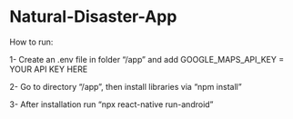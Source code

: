 # Natural-Disaster-App

How to run:

1-	Create an .env file in folder “/app” and add GOOGLE_MAPS_API_KEY = YOUR API KEY HERE

2-	Go to directory “/app”, then install libraries via “npm install”

3-	After installation run “npx react-native run-android”

